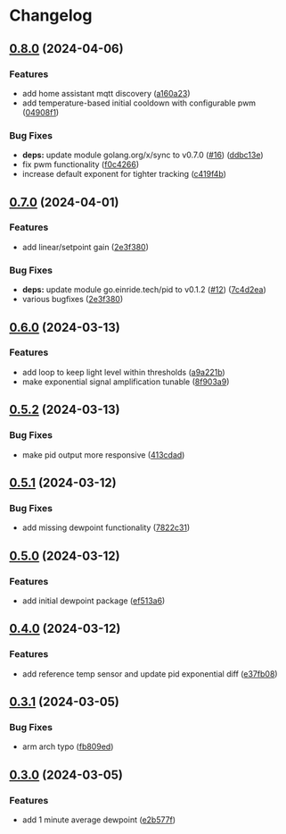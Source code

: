 # Changelog

## [0.8.0](https://github.com/mikesmitty/chilly-boy/compare/v0.7.0...v0.8.0) (2024-04-06)


### Features

* add home assistant mqtt discovery ([a160a23](https://github.com/mikesmitty/chilly-boy/commit/a160a2304c525fdb27e7ee3ca0409b8d223f9fd1))
* add temperature-based initial cooldown with configurable pwm ([04908f1](https://github.com/mikesmitty/chilly-boy/commit/04908f1f52ab9487d79db0a9692b4172013330bc))


### Bug Fixes

* **deps:** update module golang.org/x/sync to v0.7.0 ([#16](https://github.com/mikesmitty/chilly-boy/issues/16)) ([ddbc13e](https://github.com/mikesmitty/chilly-boy/commit/ddbc13e95d84556727e8f26755404fa7622b8cbf))
* fix pwm functionality ([f0c4266](https://github.com/mikesmitty/chilly-boy/commit/f0c42662332b6dd1fdacf33a35baa0232ddbe8a4))
* increase default exponent for tighter tracking ([c419f4b](https://github.com/mikesmitty/chilly-boy/commit/c419f4b95353f291bc1c701294a5dacbe6047dbb))

## [0.7.0](https://github.com/mikesmitty/chilly-boy/compare/v0.6.0...v0.7.0) (2024-04-01)


### Features

* add linear/setpoint gain ([2e3f380](https://github.com/mikesmitty/chilly-boy/commit/2e3f3801c5f439f2d9cb27bc5ab007dc984d15da))


### Bug Fixes

* **deps:** update module go.einride.tech/pid to v0.1.2 ([#12](https://github.com/mikesmitty/chilly-boy/issues/12)) ([7c4d2ea](https://github.com/mikesmitty/chilly-boy/commit/7c4d2ea495143ca5accc6bdd93b157bfcfe78195))
* various bugfixes ([2e3f380](https://github.com/mikesmitty/chilly-boy/commit/2e3f3801c5f439f2d9cb27bc5ab007dc984d15da))

## [0.6.0](https://github.com/mikesmitty/chilly-boy/compare/v0.5.2...v0.6.0) (2024-03-13)


### Features

* add loop to keep light level within thresholds ([a9a221b](https://github.com/mikesmitty/chilly-boy/commit/a9a221b841fa5285fef4f317f3011e28ab550764))
* make exponential signal amplification tunable ([8f903a9](https://github.com/mikesmitty/chilly-boy/commit/8f903a9a26764a467913c0f4d75f1172056aa595))

## [0.5.2](https://github.com/mikesmitty/chilly-boy/compare/v0.5.1...v0.5.2) (2024-03-13)


### Bug Fixes

* make pid output more responsive ([413cdad](https://github.com/mikesmitty/chilly-boy/commit/413cdadb8b53aae1472b1cdb0d703ed9241da774))

## [0.5.1](https://github.com/mikesmitty/chilly-boy/compare/v0.5.0...v0.5.1) (2024-03-12)


### Bug Fixes

* add missing dewpoint functionality ([7822c31](https://github.com/mikesmitty/chilly-boy/commit/7822c31de187f6d1fcb8e4b1b349a055e79b4eb9))

## [0.5.0](https://github.com/mikesmitty/chilly-boy/compare/v0.4.0...v0.5.0) (2024-03-12)


### Features

* add initial dewpoint package ([ef513a6](https://github.com/mikesmitty/chilly-boy/commit/ef513a6d2554af8d461792a80a5d27e464097c34))

## [0.4.0](https://github.com/mikesmitty/chilly-boy/compare/v0.3.1...v0.4.0) (2024-03-12)


### Features

* add reference temp sensor and update pid exponential diff ([e37fb08](https://github.com/mikesmitty/chilly-boy/commit/e37fb08d7261a2e5ad5ce211fbee33e4234edbf1))

## [0.3.1](https://github.com/mikesmitty/chilly-boy/compare/v0.3.0...v0.3.1) (2024-03-05)


### Bug Fixes

* arm arch typo ([fb809ed](https://github.com/mikesmitty/chilly-boy/commit/fb809edfe04561f33852789d25bcbe050cb508f4))

## [0.3.0](https://github.com/mikesmitty/chilly-boy/compare/v0.2.0...v0.3.0) (2024-03-05)


### Features

* add 1 minute average dewpoint ([e2b577f](https://github.com/mikesmitty/chilly-boy/commit/e2b577f05eeba33a3683d39bc3e38690d444eb67))
